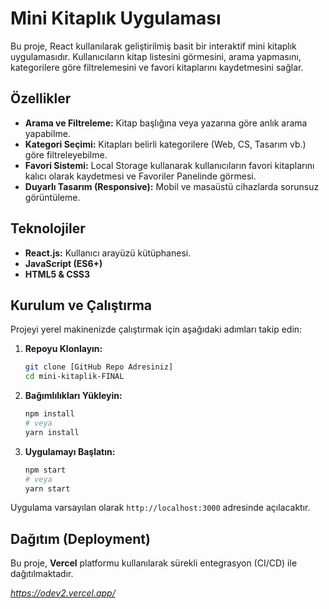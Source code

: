 #  Mini Kitaplık Uygulaması

Bu proje, React kullanılarak geliştirilmiş basit bir interaktif mini kitaplık uygulamasıdır. Kullanıcıların kitap listesini görmesini, arama yapmasını, kategorilere göre filtrelemesini ve favori kitaplarını kaydetmesini sağlar.

##  Özellikler

- **Arama ve Filtreleme:** Kitap başlığına veya yazarına göre anlık arama yapabilme.
- **Kategori Seçimi:** Kitapları belirli kategorilere (Web, CS, Tasarım vb.) göre filtreleyebilme.
- **Favori Sistemi:** Local Storage kullanarak kullanıcıların favori kitaplarını kalıcı olarak kaydetmesi ve Favoriler Panelinde görmesi.
- **Duyarlı Tasarım (Responsive):** Mobil ve masaüstü cihazlarda sorunsuz görüntüleme.

##  Teknolojiler

- **React.js:** Kullanıcı arayüzü kütüphanesi.
- **JavaScript (ES6+)**
- **HTML5 & CSS3**

##  Kurulum ve Çalıştırma

Projeyi yerel makinenizde çalıştırmak için aşağıdaki adımları takip edin:

1.  **Repoyu Klonlayın:**
    ```bash
    git clone [GitHub Repo Adresiniz]
    cd mini-kitaplik-FINAL
    ```

2.  **Bağımlılıkları Yükleyin:**
    ```bash
    npm install
    # veya
    yarn install
    ```

3.  **Uygulamayı Başlatın:**
    ```bash
    npm start
    # veya
    yarn start
    ```

Uygulama varsayılan olarak `http://localhost:3000` adresinde açılacaktır.

##  Dağıtım (Deployment)

Bu proje, **Vercel** platformu kullanılarak sürekli entegrasyon (CI/CD) ile dağıtılmaktadır.

*https://odev2.vercel.app/*
